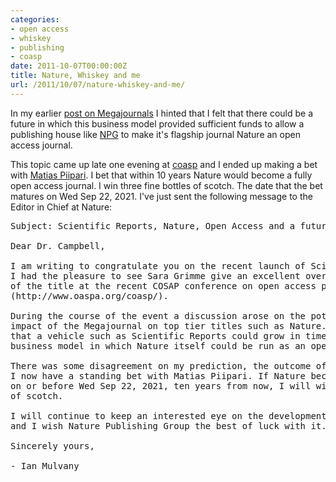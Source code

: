 ```yaml
---
categories:
- open access
- whiskey
- publishing
- coasp
date: 2011-10-07T00:00:00Z
title: Nature, Whiskey and me
url: /2011/10/07/nature-whiskey-and-me/
---
```


In my earlier [post on Megajournals][mj] I hinted that I felt that there could be a future in which this business model provided sufficient funds to allow a publishing house like [NPG][npg] to make it's flagship journal Nature an open access journal.

This topic came up late one evening at [coasp][coasp] and I ended up making a bet with [Matias Piipari][mz2]. I bet that within 10 years Nature would become a fully open access journal. I win three fine bottles of scotch. The date that the bet matures on Wed Sep 22, 2021. I've just sent the following message to the Editor in Chief at Nature:

<pre>
Subject: Scientific Reports, Nature, Open Access and a future of fine whiskey.

Dear Dr. Campbell,

I am writing to congratulate you on the recent launch of Scientific Reports. 
I had the pleasure to see Sara Grimme give an excellent overview of the genesis 
of the title at the recent COSAP conference on open access publishing 
(http://www.oaspa.org/coasp/).

During the course of the event a discussion arose on the potential future 
impact of the Megajournal on top tier titles such as Nature. I professed hope 
that a vehicle such as Scientific Reports could grow in time to support a 
business model in which Nature itself could be run as an open access journal.

There was some disagreement on my prediction, the outcome of which is that 
I now have a standing bet with Matias Piipari. If Nature becomes Open Access 
on or before Wed Sep 22, 2021, ten years from now, I will win three fine bottles 
of scotch.

I will continue to keep an interested eye on the development of Scientific Reports 
and I wish Nature Publishing Group the best of luck with it.

Sincerely yours,

- Ian Mulvany
</pre>

[mj]: http://partiallyattended.com/2011/10/03/megajournals/
[npg]: http://www.nature.com/npg_/index_npg.html
[coasp]: http://www.oaspa.org/coasp/
[mz2]: https://twitter.com/#!/mz2
